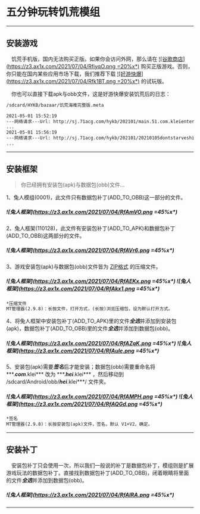 
# 五分钟玩转饥荒模组  

-----  

## 安装游戏  

　饥荒手机版，国内无法购买正版。如果你会访问外网，那么请在 [![谷歌商店](https://z3.ax1x.com/2021/07/04/RfiyqO.png =20%x*)](https://play.google.com/store/apps/details?id=com.kleientertainment.doNotStarveShipwrecked) 购买正版游戏。否则，你只能在国内某些应用市场下载，我们推荐下载 [![好游快爆](https://z3.ax1x.com/2021/07/04/Rfk1BT.png =20%x*)](https://www.3839.com/a/85896.htm) 的试玩版。  

　你也可以直接下载apk与obb文件，这是好游快爆安装饥荒后的日志：  

``` txt
/sdcard/HYKB/bazaar/饥荒海难完整版.meta  

2021-05-01 15:52:19  
---网络请求---Url: http://sj.71acg.com/hykb/202101/main.51.com.kleientertainment.doNotStarveShipwrecked.obb  
...  
2021-05-01 15:56:19  
---网络请求---Url: http://sj.71acg.com/hykb/202101/20210105dontstarveship.apk  
...  
```
-----  

## 安装框架

>你已经拥有安装包(apk)与数据包(obb)文件...

1、兔人模组(0001)，此文件只有数据包补丁(ADD\_TO\_OBB)这一部分的文件。  

##### ![兔人框架](https://z3.ax1x.com/2021/07/04/RfAmVO.png =45%x*)

2、兔人框架(110128)，此文件有安装包补丁(ADD\_TO\_APK)和数据包补丁(ADD\_TO\_OBB)这两部分的文件。  

##### ![兔人框架](https://z3.ax1x.com/2021/07/04/RfAVr6.png =45%x*)

3、游戏安装包(apk)与数据包(obb)文件皆为 [ZIP格式](https://baike.baidu.com/item/zip/16684862) 的压缩文件。  

##### ![兔人框架](https://z3.ax1x.com/2021/07/04/RfAEKx.png =45%x*) ![兔人框架](https://z3.ax1x.com/2021/07/04/RfAkx1.png =45%x*)

``` txt
*压缩文件
MT管理器(2.9.8)：长按文件，打开方式，(长按)浏览压缩包，设为默认打开方式。
```

4、将兔人框架中安装包补丁(ADD\_TO\_APK)里的文件***全选***并添加到安装包(apk)，数据包补丁(ADD\_TO\_OBB)里的文件***全选***并添加到数据包(obb)。  

##### ![兔人框架](https://z3.ax1x.com/2021/07/04/RfAZqK.png =45%x*) ![兔人框架](https://z3.ax1x.com/2021/07/04/RfAuIe.png =45%x*)

5、安装包(apk)需要***签名***后才能安装；数据包(obb)需要重命名将 \*\*\*.***com***.klei\*\*\* 改为 \*\*\*.***hei***.klei\*\*\* ，然后移动到 /sdcard/Android/obb/***hei***.klei\*\*\*/ 文件夹。  

##### ![兔人框架](https://z3.ax1x.com/2021/07/04/RfAMPH.png =45%x*) ![兔人框架](https://z3.ax1x.com/2021/07/04/RfAQGd.png =45%x*)

``` txt
*签名
MT管理器(2.9.8)：长按安装包(apk)文件，签名，默认 V1+V2，确定。
```

-----

## 安装补丁

　安装包补丁只会使用一次，所以我们一般说的补丁是数据包补丁，模组则是扩展游戏玩法的数据包补丁。直接找到数据包补丁(ADD\_TO\_OBB)，闭着眼睛将里面的文件***全选***并添加到数据包(obb)。  

##### ![兔人框架](https://z3.ax1x.com/2021/07/04/RfAlRA.png =45%x*)

-----


[注释]: https://z3.ax1x.com/2021/07/04/RfiyqO.png
[注释]: https://z3.ax1x.com/2021/07/04/Rfk1BT.png

[注释]: https://z3.ax1x.com/2021/07/04/RfAmVO.png
[注释]: https://z3.ax1x.com/2021/07/04/RfAVr6.png
[注释]: https://z3.ax1x.com/2021/07/04/RfAEKx.png
[注释]: https://z3.ax1x.com/2021/07/04/RfAkx1.png
[注释]: https://z3.ax1x.com/2021/07/04/RfAZqK.png
[注释]: https://z3.ax1x.com/2021/07/04/RfAuIe.png
[注释]: https://z3.ax1x.com/2021/07/04/RfAMPH.png
[注释]: https://z3.ax1x.com/2021/07/04/RfAQGd.png
[注释]: https://z3.ax1x.com/2021/07/04/RfAlRA.png
[注释]: https://imgtu.com/cnc/d*****8/